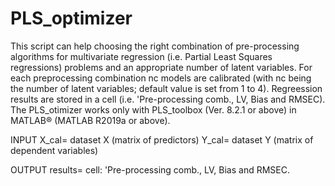 # PLS_optimizer
This script can help choosing the right combination of pre-processing algorithms for multivariate regression (i.e. Partial Least Squares  regressions)  problems and an appropriate number of latent variables.
For each preprocessing combination nc models are calibrated (with nc being the number of latent variables; default value is set from 1 to 4).
Regreession results are stored in a cell (i.e. 'Pre-processing comb., LV, Bias and RMSEC).
The PLS_otimizer works only with PLS_toolbox (Ver. 8.2.1 or above) in MATLAB® (MATLAB R2019a or above). 

INPUT
X_cal= dataset X (matrix of predictors)
Y_cal= dataset Y (matrix of dependent variables)

OUTPUT
results= cell: 'Pre-processing comb., LV, Bias and RMSEC.
